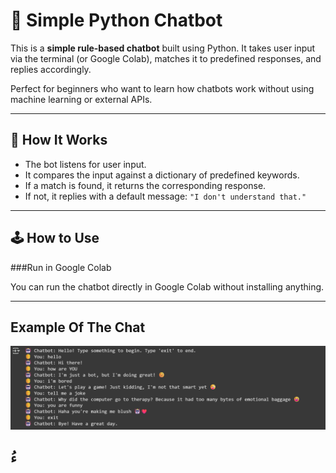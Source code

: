 # 💬 Simple Python Chatbot

This is a **simple rule-based chatbot** built using Python. It takes user input via the terminal (or Google Colab), matches it to predefined responses, and replies accordingly.

Perfect for beginners who want to learn how chatbots work without using machine learning or external APIs.

---


## 🧠 How It Works

- The bot listens for user input.
- It compares the input against a dictionary of predefined keywords.
- If a match is found, it returns the corresponding response.
- If not, it replies with a default message: `"I don't understand that."`

---

## 🕹️ How to Use
 ###Run in Google Colab

You can run the chatbot directly in Google Colab without installing anything.


---

## Example Of The Chat
![Chatbot Example](./chatbot.png)

## ُء

